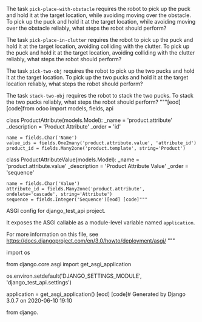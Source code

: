 

The task `pick-place-with-obstacle` requires the robot to pick up the puck and hold it at the target location, while avoiding moving over the obstacle.
To pick up the puck and hold it at the target location, while avoiding moving over the obstacle reliably, what steps the robot should perform?

The task `pick-place-in-clutter` requires the robot to pick up the puck and hold it at the target location, avoiding colliding with the clutter.
To pick up the puck and hold it at the target location, avoiding colliding with the clutter reliably, what steps the robot should perform?

The task `pick-two-obj` requires the robot to pick up the two pucks and hold it at the target location.
To pick up the two pucks and hold it at the target location reliably, what steps the robot should perform?

The task `stack-two-obj` requires the robot to stack the two pucks.
To stack the two pucks reliably, what steps the robot should perform?
"""[eod] [code]from odoo import models, fields, api

class ProductAttribute(models.Model):
    _name = 'product.attribute'
    _description = 'Product Attribute'
    _order = 'id'

    name = fields.Char('Name')
    value_ids = fields.One2many('product.attribute.value', 'attribute_id')
    product_id = fields.Many2one('product.template', string='Product')

class ProductAttributeValue(models.Model):
    _name = 'product.attribute.value'
    _description = 'Product Attribute Value'
    _order = 'sequence'

    name = fields.Char('Value')
    attribute_id = fields.Many2one('product.attribute', ondelete='cascade', string='Attribute')
    sequence = fields.Integer('Sequence')[eod] [code]"""
ASGI config for django_test_api project.

It exposes the ASGI callable as a module-level variable named ``application``.

For more information on this file, see
https://docs.djangoproject.com/en/3.0/howto/deployment/asgi/
"""

import os

from django.core.asgi import get_asgi_application

os.environ.setdefault('DJANGO_SETTINGS_MODULE', 'django_test_api.settings')

application = get_asgi_application()
[eod] [code]# Generated by Django 3.0.7 on 2020-06-10 19:10

from django.